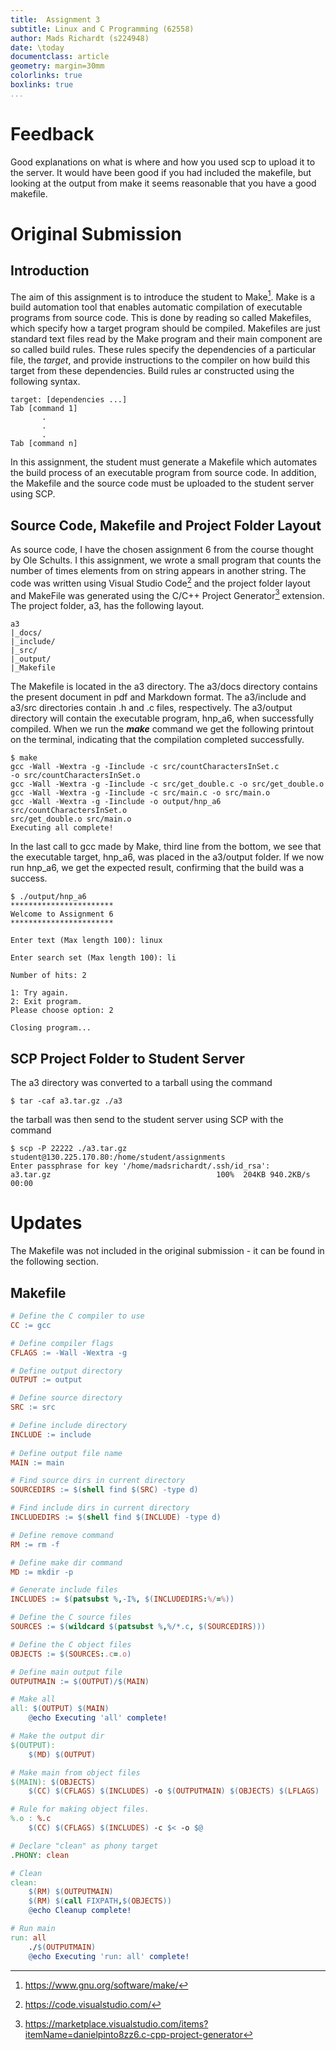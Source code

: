 ```yaml
---
title:  Assignment 3
subtitle: Linux and C Programming (62558)
author: Mads Richardt (s224948)
date: \today
documentclass: article
geometry: margin=30mm
colorlinks: true 
boxlinks: true
...
```


# Feedback
Good explanations on what is where and how you used scp to upload it to the server. It would have been good if you had included the makefile, but looking at the output from make it seems reasonable that you have a good makefile.

# Original Submission

## Introduction
The aim of this assignment is to introduce the student to Make[^1]. Make is a build automation tool that enables automatic compilation of executable programs from source code. This is done by reading so called Makefiles, which specify how a target program should be compiled. Makefiles are just standard text files read by the Make program and their main component are so called build rules. These rules specify the dependencies of a particular file, the *target*, and provide instructions to the compiler on how build this target from these dependencies. Build rules ar constructed using the following syntax.
```
target: [dependencies ...]
Tab [command 1]
	   .
	   .
	   .
Tab [command n]
``` 
In this assignment, the student must generate a Makefile which automates the build process of an executable program from source code. In addition,  the Makefile and the source code must be uploaded to the student server using SCP.

## Source Code, Makefile and Project Folder Layout
As source code, I have the chosen assignment 6 from the course thought by Ole Schults. I this assignment, we wrote a small program that counts the number of times elements from on string appears in another string. The code was written using Visual Studio Code[^2] and the project folder layout and MakeFile was generated using the C/C++ Project Generator[^3] extension. The project folder, a3, has the following layout.

```
a3
|_docs/
|_include/
|_src/
|_output/
|_Makefile
```
The Makefile is located in the a3 directory. The a3/docs directory contains the present document in pdf and Markdown format. The a3/include and a3/src directories contain .h and .c files, respectively. The a3/output directory will contain the executable program, hnp_a6, when successfully compiled. When we run the ***make*** command we get the following printout on the terminal, indicating that the compilation completed successfully.  
```
$ make
gcc -Wall -Wextra -g -Iinclude -c src/countCharactersInSet.c 
-o src/countCharactersInSet.o
gcc -Wall -Wextra -g -Iinclude -c src/get_double.c -o src/get_double.o
gcc -Wall -Wextra -g -Iinclude -c src/main.c -o src/main.o
gcc -Wall -Wextra -g -Iinclude -o output/hnp_a6 src/countCharactersInSet.o 
src/get_double.o src/main.o 
Executing all complete!
``` 
In the last call to gcc made by Make, third line from the bottom, we see that the executable target, hnp_a6, was placed in the a3/output folder. If we now run hnp_a6, we get the expected result, confirming that the build was a success.

```
$ ./output/hnp_a6
***********************
Welcome to Assignment 6
***********************

Enter text (Max length 100): linux

Enter search set (Max length 100): li

Number of hits: 2

1: Try again.
2: Exit program.
Please choose option: 2

Closing program...
```

## SCP Project Folder to Student Server 
The a3 directory was converted to a tarball using the command
```
$ tar -caf a3.tar.gz ./a3 
```
the tarball was then send to the student server using SCP with the command
```
$ scp -P 22222 ./a3.tar.gz student@130.225.170.80:/home/student/assignments
Enter passphrase for key '/home/madsrichardt/.ssh/id_rsa': 
a3.tar.gz                                     100%  204KB 940.2KB/s   00:00 
```

[^1]: https://www.gnu.org/software/make/
[^2]: https://code.visualstudio.com/
[^3]: https://marketplace.visualstudio.com/items?itemName=danielpinto8zz6.c-cpp-project-generator


# Updates

The Makefile was not included in the original submission - it can be found in the following section.

## Makefile
```Makefile
# Define the C compiler to use
CC := gcc

# Define compiler flags
CFLAGS := -Wall -Wextra -g

# Define output directory
OUTPUT := output

# Define source directory
SRC := src

# Define include directory
INCLUDE := include
 
# Define output file name
MAIN := main

# Find source dirs in current directory
SOURCEDIRS := $(shell find $(SRC) -type d)

# Find include dirs in current directory
INCLUDEDIRS := $(shell find $(INCLUDE) -type d)

# Define remove command
RM := rm -f

# Define make dir command
MD := mkdir -p

# Generate include files
INCLUDES := $(patsubst %,-I%, $(INCLUDEDIRS:%/=%))

# Define the C source files
SOURCES := $(wildcard $(patsubst %,%/*.c, $(SOURCEDIRS)))

# Define the C object files 
OBJECTS := $(SOURCES:.c=.o)

# Define main output file 
OUTPUTMAIN := $(OUTPUT)/$(MAIN)

# Make all 
all: $(OUTPUT) $(MAIN)
	@echo Executing 'all' complete!

# Make the output dir
$(OUTPUT):
	$(MD) $(OUTPUT)

# Make main from object files 
$(MAIN): $(OBJECTS) 
	$(CC) $(CFLAGS) $(INCLUDES) -o $(OUTPUTMAIN) $(OBJECTS) $(LFLAGS)

# Rule for making object files.
%.o : %.c
	$(CC) $(CFLAGS) $(INCLUDES) -c $< -o $@

# Declare "clean" as phony target
.PHONY: clean

# Clean 
clean:
	$(RM) $(OUTPUTMAIN)
	$(RM) $(call FIXPATH,$(OBJECTS))
	@echo Cleanup complete!

# Run main
run: all
	./$(OUTPUTMAIN)
	@echo Executing 'run: all' complete!
```